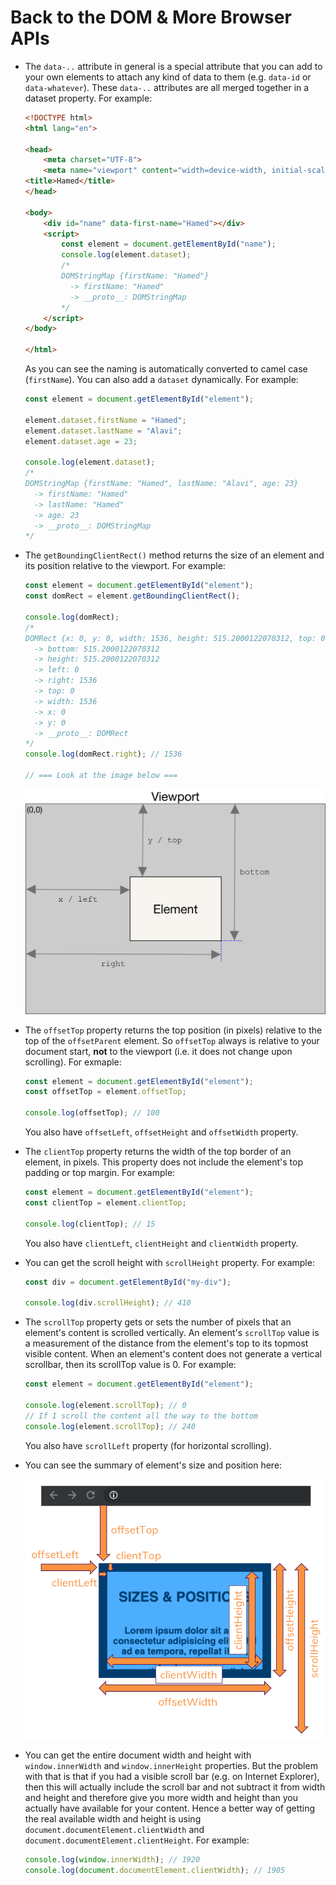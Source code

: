 # Back to the DOM & More Browser APIs

- The `data-..` attribute in general is a special attribute that you can add to your own elements to attach any kind of data to them (e.g. `data-id` or `data-whatever`). These `data-..` attributes are all merged together in a dataset property. For example:

    ```html
    <!DOCTYPE html>
    <html lang="en">

    <head>
        <meta charset="UTF-8">
        <meta name="viewport" content="width=device-width, initial-scale=1.0">
    <title>Hamed</title>
    </head>

    <body>
        <div id="name" data-first-name="Hamed"></div>
        <script>
            const element = document.getElementById("name");
            console.log(element.dataset);
            /*
            DOMStringMap {firstName: "Hamed"}
              -> firstName: "Hamed"
              -> __proto__: DOMStringMap
            */
        </script>
    </body>

    </html>
    ```

    As you can see the naming is automatically converted to camel case (`firstName`). You can also add a `dataset` dynamically. For example:

    ```js
    const element = document.getElementById("element");

    element.dataset.firstName = "Hamed";
    element.dataset.lastName = "Alavi";
    element.dataset.age = 23;

    console.log(element.dataset);
    /*
    DOMStringMap {firstName: "Hamed", lastName: "Alavi", age: 23}
      -> firstName: "Hamed"
      -> lastName: "Hamed"
      -> age: 23
      -> __proto__: DOMStringMap
    */
    ```

- The `getBoundingClientRect()` method returns the size of an element and its position relative to the viewport. For example:

    ```js
    const element = document.getElementById("element");
    const domRect = element.getBoundingClientRect();

    console.log(domRect);
    /*
    DOMRect {x: 0, y: 0, width: 1536, height: 515.2000122070312, top: 0, …}
      -> bottom: 515.2000122070312
      -> height: 515.2000122070312
      -> left: 0
      -> right: 1536
      -> top: 0
      -> width: 1536
      -> x: 0
      -> y: 0
      -> __proto__: DOMRect
    */
    console.log(domRect.right); // 1536

    // === Look at the image below ===
    ```

    ![getBoundingClientRect() Method](Assets/6.png)

- The `offsetTop` property returns the top position (in pixels) relative to the top of the `offsetParent` element. So `offsetTop` always is relative to your document start, **not** to the viewport (i.e. it does not change upon scrolling). For exmaple:

    ```js
    const element = document.getElementById("element");
    const offsetTop = element.offsetTop;

    console.log(offsetTop); // 100
    ```

    You also have `offsetLeft`, `offsetHeight` and `offsetWidth` property.
- The `clientTop` property returns the width of the top border of an element, in pixels. This property does not include the element's top padding or top margin. For example:

    ```js
    const element = document.getElementById("element");
    const clientTop = element.clientTop;

    console.log(clientTop); // 15
    ```

    You also have `clientLeft`, `clientHeight` and `clientWidth` property.
- You can get the scroll height with `scrollHeight` property. For example:

    ```js
    const div = document.getElementById("my-div");

    console.log(div.scrollHeight); // 410
    ```

- The `scrollTop` property gets or sets the number of pixels that an element's content is scrolled vertically. An element's `scrollTop` value is a measurement of the distance from the element's top to its topmost visible content. When an element's content does not generate a vertical scrollbar, then its scrollTop value is 0. For example:

    ```js
    const element = document.getElementById("element");

    console.log(element.scrollTop); // 0
    // If I scroll the content all the way to the bottom
    console.log(element.scrollTop); // 240
    ```

    You also have `scrollLeft` property (for horizontal scrolling).
- You can see the summary of element's size and position here:

    ![Size and Positions](Assets/7.png)

- You can get the entire document width and height with `window.innerWidth` and `window.innerHeight` properties. But the problem with that is that if you had a visible scroll bar (e.g. on Internet Explorer), then this will actually include the scroll bar and not subtract it from width and height and therefore give you more width and height than you actually have available for your content. Hence a better way of getting the real available width and height is using `document.documentElement.clientWidth` and `document.documentElement.clientHeight`. For example:

    ```js
    console.log(window.innerWidth); // 1920
    console.log(document.documentElement.clientWidth); // 1905
    ```

